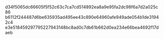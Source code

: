 d34f5065dc66605f5f52c63c7ca7cd514892ea8a9e95fa2dc98f6a7d2a025c86
b6112f244487d6be635935ad495ee43c890e64960afe949ade054b1de31942c4
e3e518459297795227943148bc8ad0c7db61b662d0ea234e66bea4692f17daeb
